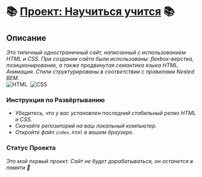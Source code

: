 # 📚 [Проект: Научиться учится](https://elisiabells.github.io/how-to-learn/) 📚

## Описание
*Это типичный одностраничный сайт, написанный с использованием HTML и CSS. При создании сайта были использованы: flexbox-верстка, позиционирование, а также продвинутая семантика языка HTML. Анимация. Стили структурированы в соответствии с правилами Nested BEM.*  
![HTML](https://img.shields.io/badge/HTML5-E34F26?style=for-the-badge&logo=html5&logoColor=white)&nbsp;
![CSS](https://img.shields.io/badge/CSS3-1572B6?style=for-the-badge&logo=css3&logoColor=white)&nbsp;

### Инструкция по Развёртыванию
- *Убедитесь, что у вас установлен последний стабильный релиз HTML и CSS.*
- *Скачайте репозиторий на ваш локальный компьютер.*
- *Откройте файл `index.html` в вашем браузере.*

### Статус Проекта
*Это мой первый проект. Сайт не будет дорабатываться, он останется в памяти 🍼*
